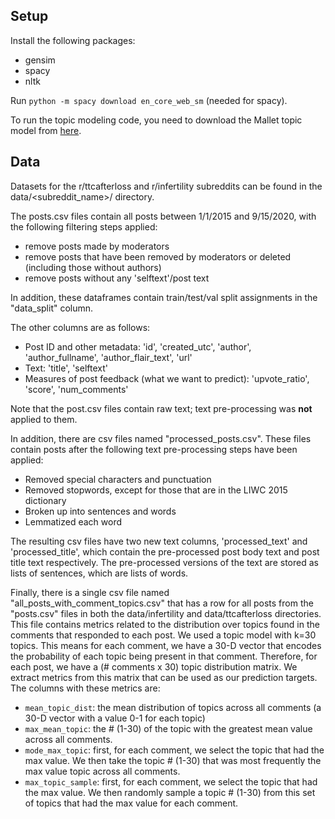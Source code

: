 ## Setup
Install the following packages:
* gensim
* spacy
* nltk

Run ``python -m spacy download en_core_web_sm`` (needed for spacy).

To run the topic modeling code, you need to download the Mallet topic model from [here](http://mallet.cs.umass.edu/download.php).

## Data
Datasets for the r/ttcafterloss and r/infertility subreddits can be found in the data/<subreddit_name>/ directory.

The posts.csv files contain all posts between 1/1/2015 and 9/15/2020, with the following filtering steps applied:
* remove posts made by moderators
* remove posts that have been removed by moderators or deleted (including those without authors)
* remove posts without any 'selftext'/post text

In addition, these dataframes contain train/test/val split assignments in the "data_split" column.

The other columns are as follows:
* Post ID and other metadata: 'id', 'created_utc', 'author', 'author_fullname', 'author_flair_text', 'url'
* Text: 'title', 'selftext'
* Measures of post feedback (what we want to predict): 'upvote_ratio', 'score', 'num_comments'

Note that the post.csv files contain raw text; text pre-processing was **not** applied to them.

In addition, there are csv files named "processed_posts.csv". These files contain posts after the following text pre-processing steps have been applied:
* Removed special characters and punctuation
* Removed stopwords, except for those that are in the LIWC 2015 dictionary
* Broken up into sentences and words
* Lemmatized each word

The resulting csv files have two new text columns, 'processed_text' and 'processed_title', which contain the pre-processed post body text and post title text respectively.
The pre-processed versions of the text are stored as lists of sentences, which are lists of words.

Finally, there is a single csv file named "all_posts_with_comment_topics.csv" that has a row for all posts from the "posts.csv" files in both the data/infertility and data/ttcafterloss
directories. This file contains metrics related to the distribution over topics found in the comments that responded to each post. We used a topic model with
k=30 topics. This means for each comment, we have a 30-D vector that encodes the probability of each topic being present in
that comment. Therefore, for each post, we have a (# comments x 30) topic distribution matrix. We extract metrics from this matrix
that can be used as our prediction targets.
The columns with these metrics are:
* ``mean_topic_dist``: the mean distribution of topics across all comments (a 30-D vector with a value 0-1 for each topic)
* ``max_mean_topic``: the # (1-30) of the topic with the greatest mean value across all comments.
* ``mode_max_topic``: first, for each comment, we select the topic that had the max value. We then take the topic # (1-30) that was most frequently the 
max value topic across all comments.
* ``max_topic_sample``: first, for each comment, we select the topic that had the max value. We then randomly sample a topic # (1-30) from this
set of topics that had the max value for each comment.